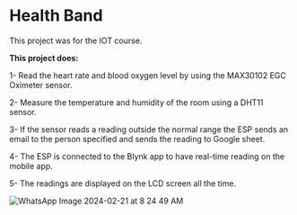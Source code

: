 # Health Band

This project was for the IOT course.

**This project does:**

1- Read the heart rate and blood oxygen level by using the MAX30102 EGC Oximeter sensor.

2- Measure the temperature and humidity of the room using a DHT11 sensor.

3- If the sensor reads a reading outside the normal range the ESP sends an email to the person specified and sends the reading to Google sheet.

4- The ESP is connected to the Blynk app to have real-time reading on the mobile app.

5- The readings are displayed on the LCD screen all the time.



![WhatsApp Image 2024-02-21 at 8 24 49 AM](https://github.com/Zeinab-Mohsen/Health-band/assets/76008326/83ab38dd-bef6-44fd-8a94-4bb6a702196d)

